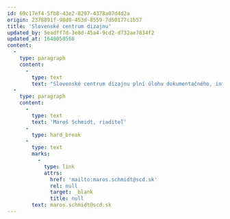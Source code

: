 ```yaml
---
id: 69c17ef4-5fb8-43e2-8297-4378a07d4d2a
origin: 2378891f-98d0-453d-8559-7d50177c1b57
title: 'Slovenské centrum dizajnu'
updated_by: 5eadff7d-3e8d-45a4-9cd2-d732ae7834f2
updated_at: 1648058568
content:
  -
    type: paragraph
    content:
      -
        type: text
        text: "Slovenské centrum dizajnu plní úlohu dokumentačného, informačného, zbierkotvorného, propagačného, konzultačného, výskumného, edičného a študijného pracoviska s celoslovenskou pôsobnosťou. Je príspevkovou organizáciou\_ pôsobiacou v rezorte Ministerstva kultúry SR od roku 1991. Jeho prvou riaditeľkou bola Zdena Burianová, v súčasnosti ho riadi Maroš Schmidt. Predmetom činnosti centra je skúmať, hodnotiť a objasňovať pôsobenie dizajnu v spoločnosti a na základe vedeckého výskumu systematicky zhromažďovať, ochraňovať, odborne spracúvať a sprístupňovať predmety kultúrnej hodnoty z oblasti dizajnu, úžitkového umenia a architektúry a súvisiacich disciplín prostredníctvom Slovenského múzea dizajnu."
  -
    type: paragraph
    content:
      -
        type: text
        text: 'Maroš Schmidt, riaditeľ'
      -
        type: hard_break
      -
        type: text
        marks:
          -
            type: link
            attrs:
              href: 'mailto:maros.schmidt@scd.sk'
              rel: null
              target: _blank
              title: null
        text: maros.schmidt@scd.sk
---
```

